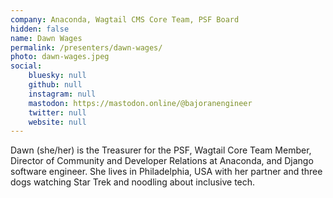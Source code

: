 ```yaml
---
company: Anaconda, Wagtail CMS Core Team, PSF Board
hidden: false
name: Dawn Wages
permalink: /presenters/dawn-wages/
photo: dawn-wages.jpeg
social:
    bluesky: null
    github: null
    instagram: null
    mastodon: https://mastodon.online/@bajoranengineer
    twitter: null
    website: null
---
```


Dawn (she/her) is the Treasurer for the PSF, Wagtail Core Team Member, Director of Community and Developer Relations at Anaconda, and Django software engineer. She lives in Philadelphia, USA with her partner and three dogs watching Star Trek and noodling about inclusive tech.
